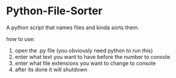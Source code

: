 # Python-File-Sorter
A python script that names files and kinda sorts them.

how to use:
1. open the .py file (you obviously need python to run this)
2. enter what text you want to have before the number to console
3. enter what file extensions you want to change to console
4. after its done it will shutdown
